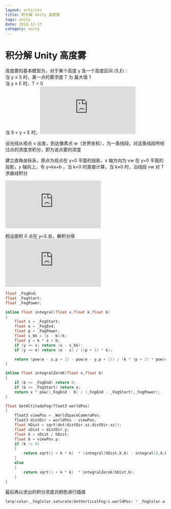 ```yaml
---
layout: articles
title: 积分解 Unity 高度雾
tags: unity 
date: 2018-12-17
category: unity
---
```

# 积分解 Unity 高度雾

高度雾的基本模型为，对于某个高度 y 及一个高度区间 (S,E)：  
当 y ≤ S 时，某一点的雾浓度 T 为 最大值 1  
当 y ≥ E 时，T = 0  
当 S < y < E 时，![T = (\frac{E-y}{E-S})^{p}](https://latex.codecogs.com/gif.latex?%5Cinline%20%5Cfn_jvn%20T%20%3D%20%28%5Cfrac%7BE-y%7D%7BE-S%7D%29%5E%7Bp%7D) 
  
设光线从视点 v 出发，到达像素点 w（世界坐标），为一条线段，对这条线段所经过点的浓度求积分，即为该点雾的浓度

建立直角坐标系，原点为视点在 y=0 平面的投影，x 轴方向为 vw 在 y=0 平面的投影，y 轴向上，令 y=kx+b ，当 k=0 时直接计算，当 k≠0 时，沿线段 vw 对 T 求曲线积分

![\int_{v}^{w}Tds](https://latex.codecogs.com/gif.latex?%5Cinline%20%5Cfn_jvn%20%5Cint_%7Bv%7D%5E%7Bw%7DTds)
  
假设面积 0 点在 y=S 处，解积分得  
![](https://latex.codecogs.com/gif.latex?%5Cinline%20%5Cfn_jvn%20%5Cbegin%7Bcases%7D%20%26%20x-%5Cfrac%7BS-b%7D%7Bk%7D%20%5Ctext%7B%20%2Cif%20%7D%20y%5Cleq%20S%20%5C%5C%20%26%20%5Cfrac%7B%28E-S%29%5E%7Bp&plus;1%7D-%28E-y%29%5E%7Bp&plus;1%7D%7D%7Bk%28p&plus;1%29%28E-S%29%5E%7Bp%7D%7D%5Ctext%7B%20%2Cif%20%7D%20S%3Cy%3CE%20%5C%5C%20%26%20%5Cfrac%7BE-S%7D%7Bk%28p&plus;1%29%7D%5Ctext%7B%20%2Cif%20%7D%20y%5Cgeq%20E%20%5Cend%7Bcases%7D)

```c
float _FogEnd;
float _FogStart;
float _FogPower;

inline float integral(float x,float k,float b)
{
    float s = _FogStart;
    float e = _FogEnd;
    float p = _FogPower;
    float s_bk = (s - b)/k;
    float y = k * x + b;
    if (y <= s) return (x - s_bk);
    if (y >= e) return (e - s) / ((p + 1) * k);

    return (pow(e - s,p + 1) - pow(e - y,p + 1)) / (k * (p + 1) * pow(e - s, p));
}

inline float integralZeroK(float x,float b)
{
    if (b >= _FogEnd) return 0;
    if (b <= _FogStart) return x;
    return x * pow((_FogEnd - b) / (_FogEnd - _FogStart),_FogPower);
}

float GetAltitudeFog(float3 worldPos)
{
    float3 viewPos = _WorldSpaceCameraPos;
    float3 distDir = worldPos - viewPos;
    float hDist = sqrt(dot(distDir.xz,distDir.xz));
    float vDist = distDir.y;
    float k = vDist / hDist;
    float b = viewPos.y;
    if (k != 0) 
    {
        return sqrt(1 + k * k)  * (integral(hDist,k,b) - integral(0,k,b));
    }
    else
    {
        return sqrt(1 + k * k)  * integralZeroK(hDist,b);
    }
}
```

最后再以求出的积分浓度对颜色进行插值  
```c
lerp(color,_FogColor,saturate(GetVerticalFog(i.worldPos) * _FogColor.a));
```